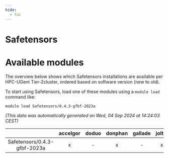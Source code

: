 ```yaml
---
hide:
  - toc
---
```


Safetensors
===========

# Available modules


The overview below shows which Safetensors installations are available per HPC-UGent Tier-2cluster, ordered based on software version (new to old).

To start using Safetensors, load one of these modules using a `module load` command like:

```shell
module load Safetensors/0.4.3-gfbf-2023a
```

*(This data was automatically generated on Wed, 04 Sep 2024 at 14:24:03 CEST)*  

| |accelgor|doduo|donphan|gallade|joltik|shinx|skitty|
| :---: | :---: | :---: | :---: | :---: | :---: | :---: | :---: |
|Safetensors/0.4.3-gfbf-2023a|x|-|x|-|x|-|-|
